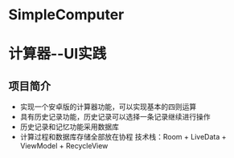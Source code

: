 # SimpleComputer
# 计算器--UI实践

## 项目简介

+ 实现一个安卓版的计算器功能，可以实现基本的四则运算
+ 具有历史记录功能，历史记录可以选择一条记录继续进行操作
+ 历史记录和记忆功能采用数据库
+ 计算过程和数据库存储全部放在协程
技术栈：Room + LiveData + ViewModel + RecycleView
